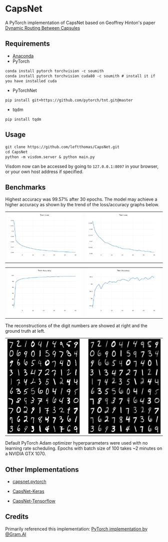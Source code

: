 # CapsNet
A PyTorch implementation of CapsNet based on Geoffrey Hinton's paper [Dynamic Routing Between Capsules](https://arxiv.org/abs/1710.09829)

## Requirements
- [Anaconda](https://www.anaconda.com/download/)
- PyTorch
```
conda install pytorch torchvision -c soumith
conda install pytorch torchvision cuda80 -c soumith # install it if you have installed cuda
```
- PyTorchNet
```
pip install git+https://github.com/pytorch/tnt.git@master
```
- tqdm
```
pip install tqdm
```

## Usage

```
git clone https://github.com/leftthomas/CapsNet.git
cd CapsNet
python -m visdom.server & python main.py
```
Visdom now can be accessed by going to `127.0.0.1:8097` in your browser, or your own host address if specified.

## Benchmarks
Highest accuracy was 99.57% after 30 epochs. The model may achieve a higher accuracy as shown by the trend of the loss/accuracy graphs below.

<table>
  <tr>
    <td>
     <img src="results/train_loss.png"/>
    </td>
    <td>
     <img src="results/test_loss.png"/>
    </td>
  </tr>
</table>

<table>
  <tr>
    <td>
     <img src="results/train_acc.png"/>
    </td>
    <td>
     <img src="results/test_acc.png"/>
    </td>
  </tr>
</table>

The reconstructions of the digit numbers are showed at right and the ground truth at left.

<table border="0">
  <tr>
    <td width="302"><img src="results/ground_truth.jpg" width="302" height="302"/></td>
    <td></td>
    <td width="302"><img src="results/reconstruction.jpg" width="302" height="302"/></td>
  </tr>
</table>

Default PyTorch Adam optimizer hyperparameters were used with no learning rate scheduling. Epochs with batch size of 100 takes ~2 minutes on a NVIDIA GTX 1070. 

## Other Implementations
- [capsnet.pytorch](https://github.com/andreaazzini/capsnet.pytorch.git)

- [CapsNet-Keras](https://github.com/naturomics/XifengGuo/CapsNet-Keras.git)

- [CapsNet-Tensorflow](https://github.com/naturomics/CapsNet-Tensorflow.git)

## Credits
Primarily referenced this implementation:
[PyTorch implementation by @Gram.AI](https://github.com/gram-ai/capsule-networks)
